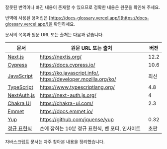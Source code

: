 잘못된 번역이나 빠진 내용이 존재할 수 있으므로 정확한 내용은 원문을 확인해 주세요.

번역에 사용된 용어집은 [https://docs-glossary.vercel.app/](https://docs-glossary.vercel.app/)을 확인하세요.

문서의 목록과 원문 URL 또는 출처는 다음과 같습니다.

| 문서                                                         | 원문 URL 또는 출처                                           | 버전 |
| ------------------------------------------------------------ | ------------------------------------------------------------ | ---- |
| [Next.js](https://autroshot.github.io/docs-repository/docs/next-js) | https://nextjs.org/                                          | 12.2 |
| [Cypress](https://autroshot.github.io/docs-repository/docs/cypress) | https://docs.cypress.io/                                     | 10.6 |
| [JavaScript](https://autroshot.github.io/docs-repository/docs/miscellaneous/javascript/배열과-메서드) | https://ko.javascript.info/, https://developer.mozilla.org/ko/ | 최신 |
| [TypeScript](https://autroshot.github.io/docs-repository/docs/miscellaneous/typescript) | https://www.typescriptlang.org/                              | 4.8  |
| [NextAuth.js](https://autroshot.github.io/docs-repository/docs/miscellaneous/next-auth-js) | https://next-auth.js.org/                                    | 4    |
| [Chakra UI](https://autroshot.github.io/docs-repository/docs/miscellaneous/chakra-ui) | https://chakra-ui.com/                                       | 2.3  |
| [Emmet](https://autroshot.github.io/docs-repository/docs/miscellaneous/emmet) | https://docs.emmet.io/                                       |      |
| [Yup](https://autroshot.github.io/docs-repository/docs/miscellaneous/yup) | https://github.com/jquense/yup                               | 0.32 |
| [정규 표현식](https://autroshot.github.io/docs-repository/docs/miscellaneous/regular-expression) | 손에 잡히는 10분 정규 표현식, 벤 포터, 인사이트              | 초판 |

자바스크립트 문서는 자주 찾아본 내용을 정리했습니다.